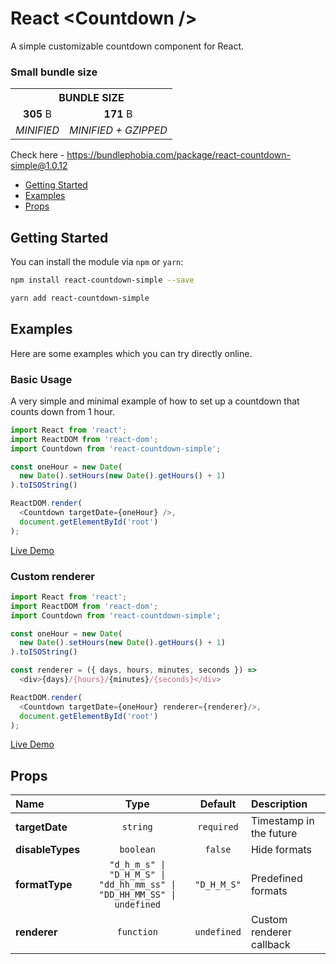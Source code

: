 # React &lt;Countdown /&gt;
A simple customizable countdown component for React.

### Small bundle size

<table>
    <tr>
        <th colspan="2">BUNDLE SIZE</th>
    </tr>
    <tr>
        <td align='center'><b>305</b> B</td>
        <td align='center'><b>171</b> B</td>
    </tr>
    <tr>
        <td><em>MINIFIED</em></td>
        <td><em>MINIFIED + GZIPPED</em></td>
    </tr>
</table>

Check here - https://bundlephobia.com/package/react-countdown-simple@1.0.12

* [Getting Started](#getting-started)
* [Examples](#examples)
* [Props](#props)

## Getting Started

You can install the module via `npm` or `yarn`:

```sh
npm install react-countdown-simple --save
```

```sh
yarn add react-countdown-simple
```

## Examples

Here are some examples which you can try directly online. 

### Basic Usage
A very simple and minimal example of how to set up a countdown that counts down from 1 hour.
```js
import React from 'react';
import ReactDOM from 'react-dom';
import Countdown from 'react-countdown-simple';

const oneHour = new Date(
  new Date().setHours(new Date().getHours() + 1)
).toISOString()

ReactDOM.render(
  <Countdown targetDate={oneHour} />,
  document.getElementById('root')
);
```
[Live Demo](https://codesandbox.io/s/react-countdown-simple-example-bh2m0x)

### Custom renderer
```js
import React from 'react';
import ReactDOM from 'react-dom';
import Countdown from 'react-countdown-simple';

const oneHour = new Date(
  new Date().setHours(new Date().getHours() + 1)
).toISOString()

const renderer = ({ days, hours, minutes, seconds }) =>
  <div>{days}/{hours}/{minutes}/{seconds}</div>

ReactDOM.render(
  <Countdown targetDate={oneHour} renderer={renderer}/>,
  document.getElementById('root')
);
```
[Live Demo](https://codesandbox.io/s/react-countdown-simple-example-bh2m0x)

## Props

|Name|Type|Default|Description|
|:--|:--:|:-----:|:----------|
|**targetDate**|`string`|`required`|Timestamp in the future|
|**disableTypes**|`boolean`|`false`|Hide formats|
|**formatType**|<code>"d_h_m_s" &#124; "D_H_M_S" &#124; "dd_hh_mm_ss" &#124; "DD_HH_MM_SS" &#124; undefined</code>|`"D_H_M_S"`|Predefined formats|
|**renderer**|`function`|`undefined`|Custom renderer callback|